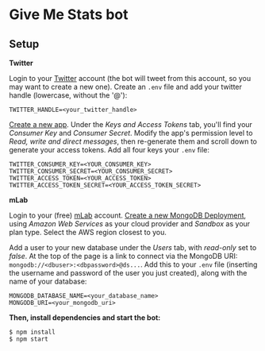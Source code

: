 # Give Me Stats bot

## Setup

__Twitter__

Login to your [Twitter](https://twitter.com/) account (the bot will tweet from this account, so you may want to create a new one). Create an `.env` file and add your twitter handle (lowercase, without the '@'):
```
TWITTER_HANDLE=<your_twitter_handle>
```

[Create a new app](https://apps.twitter.com/app/new). Under the _Keys and Access Tokens_ tab, you'll find your _Consumer Key_ and _Consumer Secret_. Modify the app's permission level to _Read, write and direct messages_, then re-generate them and scroll down to generate your access tokens. Add all four keys your `.env` file:
```
TWITTER_CONSUMER_KEY=<YOUR_CONSUMER_KEY>
TWITTER_CONSUMER_SECRET=<YOUR_CONSUMER_SECRET>
TWITTER_ACCESS_TOKEN=<YOUR_ACCESS_TOKEN>
TWITTER_ACCESS_TOKEN_SECRET=<YOUR_ACCESS_TOKEN_SECRET>
```

__mLab__

Login to your (free) [mLab](https://mlab.com/) account. [Create a new MongoDB Deployment](https://mlab.com/create/wizard#PlanType-Provider), using _Amazon Web Services_ as your cloud provider and _Sandbox_ as your plan type. Select the AWS region closest to you.

Add a user to your new database under the _Users_ tab, with _read-only_ set to _false_. At the top of the page is a link to connect via the MongoDB URI: `mongodb://<dbuser>:<dbpassword>@ds...`. Add this to your `.env` file (inserting the username and password of the user you just created), along with the name of your database:
```
MONGODB_DATABASE_NAME=<your_database_name>
MONGODB_URI=<your_mongodb_uri>
```

__Then, install dependencies and start the bot:__
```
$ npm install
$ npm start
```
